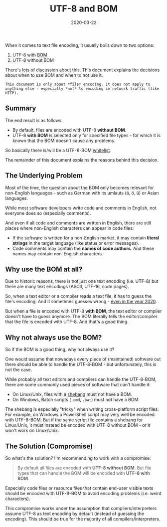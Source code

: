 ﻿---
title: UTF-8 and BOM
date: 2020-03-22
oldContentWarning: false
topics:
- unicode
---

When it comes to text file encoding, it usually boils down to two options:

1. UTF-8 with [BOM](https://en.wikipedia.org/wiki/Byte_order_mark)
1. UTF-8 without BOM

There's lots of discussion about this. This document explains the decisions about when to use BOM and when to not use it.

```note
This document is only about *file* encoding. It does not apply to anything else - especially *not* to encoding in network traffic (like HTTP).
```

## Summary

The end result is as follows:

* By default, files are encoded with UTF-8 **without BOM**.
* UTF-8 **with BOM** is selected only for specified file types - for which it is known that the BOM doesn't cause any problems.

So basically there is/will be a UTF-8-BOM [whitelist](https://en.wikipedia.org/wiki/Whitelisting).

The remainder of this document explains the reasons behind this decision.

## The Underlying Problem

Most of the time, the question about the BOM only becomes relevant for non-English languages - such as German with its umlauts (ä, ö, ü) or Asian languages.

While most software developers write code and comments in English, not everyone does so (especially comments).

And even if all code and comments are written in English, there are still places where non-English characters can appear in code files:

* If the software is written for a non-English market, it may contain **literal strings** in the target language (like status or error messages).
* Code comments may contain the **names of code authors**. And these names may contain non-English characters.

## Why use the BOM at all?

Due to historic reasons, there is not just one text encoding (i.e. UTF-8) but there are many text encodings (ASCII, UTF-16, code pages).

So, when a text editor or a compiler reads a text file, it has to guess the file's encoding. And it sometimes guesses wrong - [even in the year 2020](https://github.com/microsoft/vscode/issues/33720).

But when a file is encoded with UTF-8 **with BOM**, the text editor or compiler doesn't have to guess anymore. The BOM literally tells the editor/compiler that the file is encoded with UTF-8. And that's a good thing.

## Why not always use the BOM?

So if the BOM is a good thing, why not always use it?

One would assume that nowadays every piece of (maintained) software out there should be able to handle the UTF-8-BOM - but unfortunately, this is not the case.

While probably all text editors and compilers can handle the UTF-8-BOM, there are some commonly used pieces of software that can't handle it:

* On Linux/Unix, files with a [shebang](https://en.wikipedia.org/wiki/Shebang_(Unix)) must not have a BOM.
* On Windows, Batch scripts (`.cmd`, `.bat`) must not have a BOM.

The shebang is especially "tricky" when writing cross-platform script files. For example, on Windows a PowerShell script may very well be encoded with UTF-8-BOM. But if the same script file contains a shebang for Linux/Unix, it must instead be encoded with UTF-8 without BOM - or it won't work on Linux/Unix.

## The Solution (Compromise)

So what's the solution? I'm recommending to work with a compromise:

> By default all files are encoded with **UTF-8 without BOM**. But file types that can handle the BOM will be encoded with **UTF-8 with BOM**.

Especially code files or resource files that contain end-user visible texts should be encoded with UTF-8-BOM to avoid encoding problems (i.e. weird characters).

This compromise works under the assumption that compilers/interpreters assume UTF-8 as text encoding by default (instead of guessing the encoding). This should be true for the majority of all compilers/interpreters.
